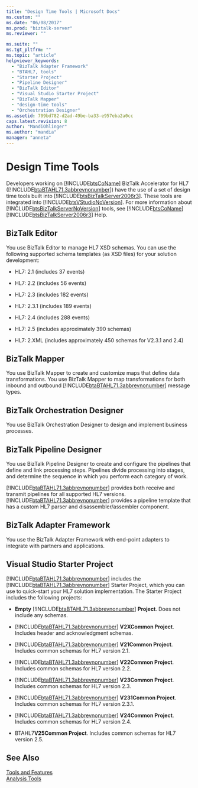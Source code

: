 ```yaml
---
title: "Design Time Tools | Microsoft Docs"
ms.custom: ""
ms.date: "06/08/2017"
ms.prod: "biztalk-server"
ms.reviewer: ""

ms.suite: ""
ms.tgt_pltfrm: ""
ms.topic: "article"
helpviewer_keywords: 
  - "BizTalk Adapter Framework"
  - "BTAHL7, tools"
  - "Starter Project"
  - "Pipeline Designer"
  - "BizTalk Editor"
  - "Visual Studio Starter Project"
  - "BizTalk Mapper"
  - "design-time tools"
  - "Orchestration Designer"
ms.assetid: 709bd782-d2ad-49be-ba33-e957eba2a0cc
caps.latest.revision: 8
author: "MandiOhlinger"
ms.author: "mandia"
manager: "anneta"
---
```

# Design Time Tools
Developers working on [!INCLUDE[btsCoName](../../includes/btsconame-md.md)] BizTalk Accelerator for HL7 ([!INCLUDE[btaBTAHL71.3abbrevnonumber](../../includes/btabtahl71-3abbrevnonumber-md.md)]) have the use of a set of design time tools built into [!INCLUDE[btsBizTalkServer2006r3](../../includes/btsbiztalkserver2006r3-md.md)]. These tools are integrated into [!INCLUDE[btsVStudioNoVersion](../../includes/btsvstudionoversion-md.md)]. For more information about [!INCLUDE[btsBizTalkServerNoVersion](../../includes/btsbiztalkservernoversion-md.md)] tools, see [!INCLUDE[btsCoName](../../includes/btsconame-md.md)][!INCLUDE[btsBizTalkServer2006r3](../../includes/btsbiztalkserver2006r3-md.md)] Help.  
  
## BizTalk Editor  
 You use BizTalk Editor to manage HL7 XSD schemas. You can use the following supported schema templates (as XSD files) for your solution development:  
  
-   HL7: 2.1 (includes 37 events)  
  
-   HL7: 2.2 (includes 56 events)  
  
-   HL7: 2.3 (includes 182 events)  
  
-   HL7: 2.3.1 (includes 189 events)  
  
-   HL7: 2.4 (includes 288 events)  
  
-   HL7: 2.5 (includes approximately 390 schemas)  
  
-   HL7: 2.XML (includes approximately 450 schemas for V2.3.1 and 2.4)  
  
## BizTalk Mapper  
 You use BizTalk Mapper to create and customize maps that define data transformations. You use BizTalk Mapper to map transformations for both inbound and outbound [!INCLUDE[btaBTAHL71.3abbrevnonumber](../../includes/btabtahl71-3abbrevnonumber-md.md)] message types.  
  
## BizTalk Orchestration Designer  
 You use BizTalk Orchestration Designer to design and implement business processes.  
  
## BizTalk Pipeline Designer  
 You use BizTalk Pipeline Designer to create and configure the pipelines that define and link processing steps. Pipelines divide processing into stages, and determine the sequence in which you perform each category of work.  
  
 [!INCLUDE[btaBTAHL71.3abbrevnonumber](../../includes/btabtahl71-3abbrevnonumber-md.md)] provides both receive and transmit pipelines for all supported HL7 versions. [!INCLUDE[btaBTAHL71.3abbrevnonumber](../../includes/btabtahl71-3abbrevnonumber-md.md)] provides a pipeline template that has a custom HL7 parser and disassembler/assembler component.  
  
## BizTalk Adapter Framework  
 You use the BizTalk Adapter Framework with end-point adapters to integrate with partners and applications.  
  
## Visual Studio Starter Project  
 [!INCLUDE[btaBTAHL71.3abbrevnonumber](../../includes/btabtahl71-3abbrevnonumber-md.md)] includes the [!INCLUDE[btaBTAHL71.3abbrevnonumber](../../includes/btabtahl71-3abbrevnonumber-md.md)] Starter Project, which you can use to quick-start your HL7 solution implementation. The Starter Project includes the following projects:  
  
-   **Empty**  [!INCLUDE[btaBTAHL71.3abbrevnonumber](../../includes/btabtahl71-3abbrevnonumber-md.md)]  **Project**. Does not include any schemas.  
  
-   [!INCLUDE[btaBTAHL71.3abbrevnonumber](../../includes/btabtahl71-3abbrevnonumber-md.md)] **V2XCommon Project**. Includes header and acknowledgment schemas.  
  
-   [!INCLUDE[btaBTAHL71.3abbrevnonumber](../../includes/btabtahl71-3abbrevnonumber-md.md)] **V21Common Project**. Includes common schemas for HL7 version 2.1.  
  
-   [!INCLUDE[btaBTAHL71.3abbrevnonumber](../../includes/btabtahl71-3abbrevnonumber-md.md)] **V22Common Project**. Includes common schemas for HL7 version 2.2.  
  
-   [!INCLUDE[btaBTAHL71.3abbrevnonumber](../../includes/btabtahl71-3abbrevnonumber-md.md)] **V23Common Project**. Includes common schemas for HL7 version 2.3.  
  
-   [!INCLUDE[btaBTAHL71.3abbrevnonumber](../../includes/btabtahl71-3abbrevnonumber-md.md)] **V231Common Project**. Includes common schemas for HL7 version 2.3.1.  
  
-   [!INCLUDE[btaBTAHL71.3abbrevnonumber](../../includes/btabtahl71-3abbrevnonumber-md.md)] **V24Common Project**. Includes common schemas for HL7 version 2.4.  
  
-   BTAHL7**V25Common Project**. Includes common schemas for HL7 version 2.5.  
  
## See Also  
 [Tools and Features](../../adapters-and-accelerators/accelerator-hl7/tools-and-features.md)   
 [Analysis Tools](../../adapters-and-accelerators/accelerator-hl7/analysis-tools2.md)